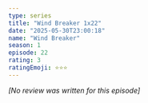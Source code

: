 ```yaml
---
type: series
title: "Wind Breaker 1x22"
date: "2025-05-30T23:00:18"
name: "Wind Breaker"
season: 1
episode: 22
rating: 3
ratingEmoji: ⭐️⭐️⭐️
---
```


*[No review was written for this episode]*
